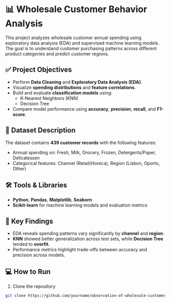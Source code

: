 # 📊 Wholesale Customer Behavior Analysis

This project analyzes wholesale customer annual spending using exploratory data analysis (EDA) and supervised machine learning models. The goal is to understand customer purchasing patterns across different product categories and predict customer regions.

## ✅ Project Objectives
- Perform **Data Cleaning** and **Exploratory Data Analysis (EDA)**.
- Visualize **spending distributions** and **feature correlations**.
- Build and evaluate **classification models** using:
  - K-Nearest Neighbors (KNN)
  - Decision Tree
- Compare model performance using **accuracy**, **precision**, **recall**, and **F1-score**.

## 📁 Dataset Description
The dataset contains **439 customer records** with the following features:
- Annual spending on: Fresh, Milk, Grocery, Frozen, Detergents/Paper, Delicatessen
- Categorical features: Channel (Retail/Horeca), Region (Lisbon, Oporto, Other)

## 🛠️ Tools & Libraries
- **Python**, **Pandas**, **Matplotlib**, **Seaborn**
- **Scikit-learn** for machine learning models and evaluation metrics

## 📌 Key Findings
- EDA reveals spending patterns vary significantly by **channel** and **region**.
- **KNN** showed better generalization across test sets, while **Decision Tree** tended to **overfit**.
- Performance metrics highlight trade-offs between accuracy and precision across models.

## 💻 How to Run
1. Clone the repository
```bash
git clone https://github.com/yourname/observation-of-wholesale-customer.git
